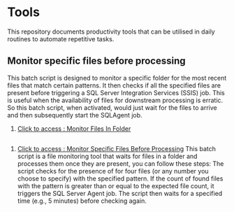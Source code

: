 # Tools
This repository documents productivity tools that can be utilised in daily routines to automate repetitive tasks.

## Monitor specific files before processing
This batch script is designed to monitor a specific folder for the most recent files that match certain patterns. It then checks if all the specified files are present before triggering a SQL Server Integration Services (SSIS) job. This is useful when the availability of files for downstream processing is erratic. So this batch script, when activated, would just wait for the files to arrive and then subsequently start the SQLAgent job.
1. [Click to access : Monitor Files In Folder](https://github.com/papakillo/Tools/blob/papakillo_file_upload_changes/monitor_specific_files_before_processing.bat)

## 
1. [Click to access : Monitor Specific Files Before Processing](https://github.com/papakillo/Tools/blob/papakillo_file_upload_changes/monitor_specific_files_before_processing.bat)
This batch script is a file monitoring tool that waits for files in a folder and processes them once they are present, you can follow these steps:
The script checks for the presence of for four files (or any number you choose to specify) with the specified pattern.
If the count of found files with the pattern is greater than or equal to the expected file count, it triggers the SQL Server Agent job.
The script then waits for a specified time (e.g., 5 minutes) before checking again.


